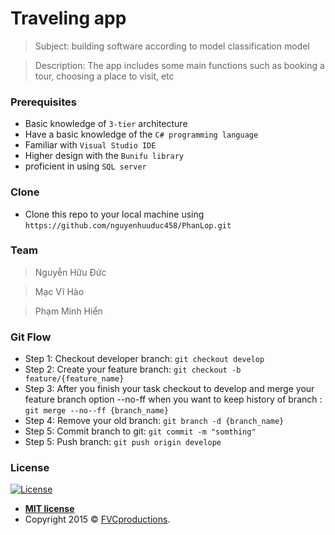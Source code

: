 # Traveling app
> Subject: building software according to model classification model

> Description: The app includes some main functions such as booking a tour, choosing a place to visit, etc

### Prerequisites

- Basic knowledge of `3-tier` architecture
- Have a basic knowledge of the `C# programming language`
- Familiar with `Visual Studio IDE`
- Higher design with the `Bunifu library`
- proficient in using `SQL server`

### Clone

- Clone this repo to your local machine using  `https://github.com/nguyenhuuduc458/PhanLop.git`

### Team 
> Nguyễn Hữu Đức 

> Mạc Vĩ Hào

> Phạm Minh Hiển

### Git Flow
- Step 1: Checkout developer branch: `git checkout develop`
- Step 2: Create your feature branch: `git checkout -b feature/{feature_name}`
- Step 3: After you finish your task checkout to develop and merge your feature branch option --no-ff when you want to keep history of branch : `git merge --no--ff {branch_name}`
- Step 4: Remove your old branch: `git branch -d {branch_name}`
- Step 5: Commit branch to git: `git commit -m "somthing"`
- Step 5: Push branch: `git push origin develope`

### License

[![License](http://img.shields.io/:license-mit-blue.svg?style=flat-square)](http://badges.mit-license.org)

- **[MIT license](http://opensource.org/licenses/mit-license.php)**
- Copyright 2015 © <a href="http://fvcproductions.com" target="_blank">FVCproductions</a>.
